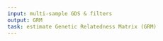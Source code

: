 ```yaml
---
input: multi-sample GDS & filters
output: GRM
task: estimate Genetic Relatedness Matrix (GRM)
---
```


